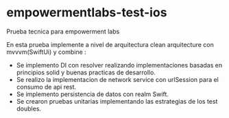 # empowermentlabs-test-ios

Prueba tecnica para empowerment labs

En esta prueba implemente a nivel de arquitectura clean arquitecture con mvvvm(SwiftUi) y combine :

- Se implemento DI con resolver realizando implementaciones basadas en principios solid y buenas practicas de desarrollo.
- Se realizo la implementacion de network service con urlSession para el consumo de api rest.
- Se implemento persistencia de datos con realm Swift.
- Se crearon pruebas unitarias implementando las estrategias de los test doubles.
